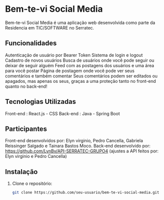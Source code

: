 
# Bem-te-vi Social Media

Bem-te-vi Social Media é uma aplicação web desenvolvida como parte da Residencia em TIC/SOFTWARE no Serratec.

## Funcionalidades

 Autenticação de usuário por Bearer Token
 Sistema de login e logout
 Cadastro de novos usuários
 Busca de usuários onde você pode seguir ou deixar de seguir alguém
 Feed com as postagens dos usuários e uma área para você postar
 Página de postagem onde você pode ver seus comentários e também comentar
 Seus comentários podem ser editados ou apagados, mas apenas os seus, graças a uma proteção tanto no front-end quanto no back-end!
  
## Tecnologias Utilizadas

Front-end : React.js - CSS
Back-end : Java - Spring Boot

## Participantes

Front-end desenvolvidos por: Elyn virginio, Pedro Cancella, Gabriela Reissinger Salgado e Tainara Bastos Moco.
Back-end desenvolvido por: https://github.com/LynBv/API-SERRATEC-GRUPO4 (ajustes a API feitos por: Elyn virginio e Pedro Cancella)

## Instalação

1. Clone o repositório:

   ```bash
   git clone https://github.com/seu-usuario/bem-te-vi-social-media.git
